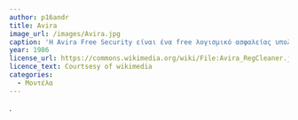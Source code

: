 ```yaml
---
author: p16andr
title: Avira 
image_url: /images/Avira.jpg
caption: 'Η Avira Free Security είναι ένα free λογισμικό ασφαλείας υπολογιστών.Το συγκεκριμένο λογισμικό βρίσκεται σε ενεργή ανάπτυξη από το 1986. Πρόκειται για ένα λογισμικό το οποίο προστατεύει τον υπολογιστή από ιούς, ανεπιθύμητα αρχεία και διακρίνει ζητήματα ασφαλείας, ρυθμίσεις απορρήτου και πολλά άλλα ζητήματα.' 
year: 1986 
license_url: https://commons.wikimedia.org/wiki/File:Avira_RegCleaner.jpg 
licence_text: Courtsesy of wikimedia 
categories:  
  - Μοντέλα 
---     
```

.
